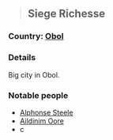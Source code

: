 >## Siege Richesse

### Country: [Obol](Obol.md)

### Details

Big city in Obol.

### Notable people
- [Alphonse Steele](../Characters/PCs/Alphonse%20Steele.md)
- [Aildinim Oore](../Characters/NPCs/Aildinim%20Oore.md)
- c


